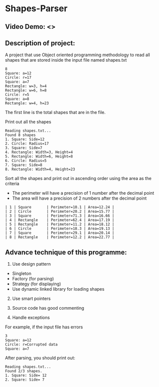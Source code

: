 # Shapes-Parser
## Video Demo:  <>
## Description of project:
A project that use Object oriented programming methodology to read all shapes that are stored inside the input file named shapes.txt

```
8
Square: a=12
Circle: r=17
Square: a=7
Rectangle: w=3, h=4
Rectangle: w=6, h=8
Circle: r=5
Square: a=8
Rectangle: w=4, h=23
```
The first line is the total shapes that are in the file.


 Print out all the shapes
 ```
Reading shapes.txt...
Found 8 shapes
1. Square: Side=12
2. Circle: Radius=17
3. Square: Side=7
4. Rectangle: Width=3, Height=4
5. Rectangle: Width=6, Height=8
6. Circle: Radius=5
7. Square: Side=8
8. Rectangle: Width=4, Height=23
```
Sort all the shapes and print out in ascending order using the area as the criteria
- The perimeter will have a precision of 1 number after the decimal point
- The area will have a precision of 2 numbers after the decimal point
```
| 1 | Square       | Perimeter=10.1 | Area=12.24 |
| 2 | Circle       | Perimeter=20.2 | Area=15.77 |
| 3 | Square       | Perimeter=71.3 | Area=16.66 |
| 4 | Rectangle    | Perimeter=62.4 | Area=17.19 |
| 5 | Rectangle    | Perimeter=11.2 | Area=18.12 |
| 6 | Circle       | Perimeter=18.3 | Area=19.13 |
| 7 | Square       | Perimeter=29.1 | Area=20.14 |
| 8 | Rectangle    | Perimeter=12.2 | Area=22.77 |
```
## Advance technique of this programme:
1. Use design pattern

- Singleton 
- Factory (for parsing)
- Strategy (for displaying) 
- Use dynamic linked library for loading shapes

2. Use smart pointers 

3. Source code has good commenting 

4. Handle exceptions 

For example, if the input file has errors
```
3
Square: a=12
Circle: r=Corrupted data
Square: a=7
```
After parsing, you should print out:
```
Reading shapes.txt...
Found 2/3 shapes.
1. Square: Side= 12
2. Square: Side= 7
```

  
